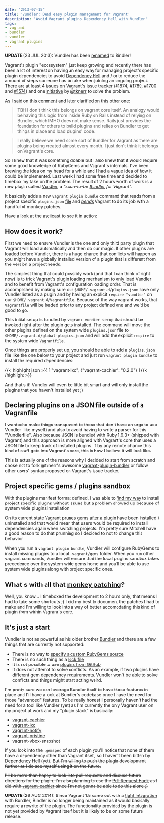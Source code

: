 ```yaml
---
date: "2013-07-15"
title: 'Vundler: Dead easy plugin management for Vagrant'
description: 'Avoid Vagrant plugins Dependency Hell with Vundler'
tags:
- vagrant
- bundler
- vundler
- vagrant plugins
---
```


**UPDATE** (23 JUL 2013): Vundler has been [renamed](/blog/2013/07/23/vundler-is-now-bindler)
to Bindler!

Vagrant's plugin "ecossystem" just keep growing and recently there has been a
lot of interest on having an easy way for managing project's specific plugin
dependencies to avoid [Dependency Hell](http://en.wikipedia.org/wiki/Dependency_hell)
and / or to reduce the amount of steps someone has to take when joining an
ongoing project. There are at least 4 issues on Vagrant's issue tracker ([#1874](https://github.com/mitchellh/vagrant/issues/1874),
[#1789](https://github.com/mitchellh/vagrant/issues/1789), [#1700](https://github.com/mitchellh/vagrant/issues/1700)
and [#1574](https://github.com/mitchellh/vagrant/issues/1574))
and one [initiative](https://github.com/tknerr/vagrant-plugin-bundler)
by [@tknerr](https://github.com/tknerr) to solve the problem.

As I said on [this comment](https://github.com/mitchellh/vagrant/issues/1874#issuecomment-20137913)
and later clarified on this [other one](https://github.com/mitchellh/vagrant/issues/1874#issuecomment-20146703):

> TBH I don't think this belongs on vagrant core itself. An analogy would be
> having this logic from inside Ruby on Rails instead of relying on Bundler,
> which IMHO does not make sense. Rails just provides the foundation for others
> to build plugins and relies on Bundler to get things in place and load plugins' code.

> I really believe we need some sort of Bundler for Vagrant as there are
> plugins being created almost every month. I just don't think it belongs on
> Vagrant's core.

So I knew that it was something doable but I also knew that it would require some
good knowledge of RubyGems and Vagrant's internals. I've been brewing the idea on
my head for a while and I had a vague idea of how it could be implemented. Last
week I had some free time and decided to timebox my take on the problem. The result
of 2 hours worth of work is a new plugin called [Vundler](https://github.com/fgrehm/vundler),
a _"soon-to-be [Bundler](http://bundler.io/v1.3/rationale.html) for Vagrant"_.

It basically adds a new `vagrant plugin bundle` command that reads from a project
specific `plugins.json` [file](https://github.com/fgrehm/vundler#usage) and *[bends](https://github.com/fgrehm/vundler/blob/master/lib/vundler/bend_vagrant.rb)*
Vagrant to do its job with a handful of monkey patches.

Have a look at the asciicast to see it in action:

<div class="asciicast-container">
  <script type="text/javascript" src="https://asciinema.org/a/4193.js" id="asciicast-4193" async></script>
</div>

## How does it work?

First we need to ensure Vundler is the one and only third party plugin that Vagrant
will load automatically and then do our magic. If other plugins are loaded before
Vundler, there is a huge chance that conflicts will happen as you might have
a globally installed version of a plugin that is different from the version a
project needs.

The simplest thing that could possibly work (and that I can think of right now)
is to trick Vagrant's plugin loading mechanism to only load Vundler and to benefit
from Vagrant's configuration loading order. That is accomplished by making sure
our `$HOME/.vagrant.d/plugins.json` have only Vundler listed as a plugin and
by having an explicit `require "vundler"` on our `$HOME/.vagrant.d/Vagrantfile`.
Because of the way vagrant works, that `Vagrantfile` will be loaded prior to
any project defined one and we'd be good to go.

This initial setup is handled by `vagrant vundler setup` that should be invoked right
after the plugin gets installed. The command will move the other plugins defined
on the system wide `plugins.json` file to `$HOME/.vagrant.d/global-plugins.json`
and will add the explicit `require` to the system wide `Vagrantfile`.

Once things are properly set up, you should be able to add a `plugins.json` file
like the one below to your project and just run `vagrant plugin bundle` to install
the required dependencies:

{{< highlight json >}}
[
  "vagrant-lxc",
  {"vagrant-cachier": "0.2.0"}
]
{{< /highlight >}}

And that's it! Vundler will even be little bit smart and will only install the plugins
that you haven't installed yet ;)


## Declaring plugins on a JSON file outside of a Vagranfile

I wanted to make things transparent to those that don't have an urge to use Vundler
(like myself) and also to avoid having to write a parser for this "Vundlerfile". Also
because JSON is bundled with Ruby 1.9.3+ (shipped with Vagrant) and this approach is
more aligned with Vagrant's core that uses a JSON file to keep track of installed plugins.
If by any remote chance this kind of stuff gets into Vagrant's core, this is how I
believe it will look like.

This is actually one of the reasons why I decided to start from scratch and chose not
to fork @tknerr's awesome [vagrant-plugin-bundler](https://github.com/tknerr/vagrant-plugin-bundler)
or follow other users' syntax proposed on Vagrant's issue tracker.


## Project specific gems / plugins sandbox

With the plugins manifest format defined, I was able to [find my way](https://github.com/fgrehm/vundler/blob/master/lib/vundler/plugin_command/bundle.rb)
to install project specific plugins without issues but a problem showed up because
of system wide plugins installation.

On its current state Vagrant [prunes](https://github.com/mitchellh/vagrant/blob/master/plugins/commands/plugin/action/prune_gems.rb)
gems [after a plugin](https://github.com/mitchellh/vagrant/blob/master/plugins/commands/plugin/action.rb#L12-L13)
have been installed / uninstalled and that would mean that users would be required
to install dependencies again when switching projects. I'm pretty sure Mitchell
have a good reason to do that prunning so I decided to not to change this behavior.

When you run a `vagrant plugin bundle`, Vundler will configure RubyGems to install
missing plugins to a local `.vagrant/gems` folder. When you run other vagrant commands,
Vundler will ensure that the local plugins sandbox takes precedence over the system
wide gems home and you'll be able to use system wide plugins along with project specific
ones.


## What's with all that [monkey patching](https://github.com/fgrehm/vundler/blob/master/lib/vundler/bend_vagrant.rb)?

Well, you know... I timeboxed the development to 2 hours only, that means I had to take
some shortcuts ;) I did my best to document the patches I had to make and I'm willing
to look into a way of better accomodating this kind of plugin from within Vagrant's
core.


## It's just a start

Vundler is not as powerful as his older brother [Bundler](http://bundler.io) and there
are a few things that are currently not supported:

* There is no way to [specify a custom RubyGems source](http://bundler.io/v1.3/man/gemfile.5.html#SOURCES-source-)
* There is no such thing as a [lock file](http://stackoverflow.com/a/7518215)
* It is not possible to use [plugins from GitHub](http://bundler.io/v1.3/man/gemfile.5.html#GIT-git-)
* It does not attempt to solve conflicts. As an example, if two plugins have different
  gem dependency requirements, Vundler won't be able to solve conflicts and things might
  start acting weird.

I'm pretty sure we can leverage Bundler itself to have those features in place and I'll
have a look at Bundler's codebase once I have the need for those "advanced" features.
To be really honest I personally haven't had the need for a tool like Vundler (yet) as
I'm currently the only Vagrant user on my project at work and my "plugin stack" is
basically:

* [vagrant-cachier](https://github.com/fgrehm/vagrant-cachier)
* [vagrant-lxc](https://github.com/fgrehm/vagrant-lxc)
* [vagrant-notify](https://github.com/fgrehm/vagrant-notify)
* [vagrant-pristine](https://github.com/fgrehm/vagrant-pristine)
* [vagrant-vbox-snapshot](https://github.com/dergachev/vagrant-vbox-snapshot)

<p>
  If you look into the <code>.gemspec</code> of each plugin you'll notice that none of them have a
  dependency other than Vagrant itself, so I haven't been bitten by Dependency Hell (yet).
  <s>But I'm willing to push the plugin development further as I do see myself using it
  on the future.</s>
<p>

<p>
  <s>
    I'll be more than happy to look into pull requests and discuss future directions for the
    plugin. I'm also planning to use the <a href="http://felixge.de/2013/03/11/the-pull-request-hack.html">Pull Request Hack</a>
    as I did with <a href="https://github.com/fgrehm/vagrant-cachier/issues/10">vagrant-cachier</a>
    since I'm not gonna be able to do this alone ;)
  </s>
</p>

<p>
  <b>UPDATE</b> (26 AUG 2014): Since Vagrant 1.5 came out with a <a href="https://github.com/mitchellh/vagrant/pull/2769">tight integration</a>
  with Bundler, Bindler is no longer being maintained as it would basically
  require a rewrite of the plugin. The functionality provided by the plugin is
  not yet provided by Vagrant itself but it is likely to be on some future release.
</p>
